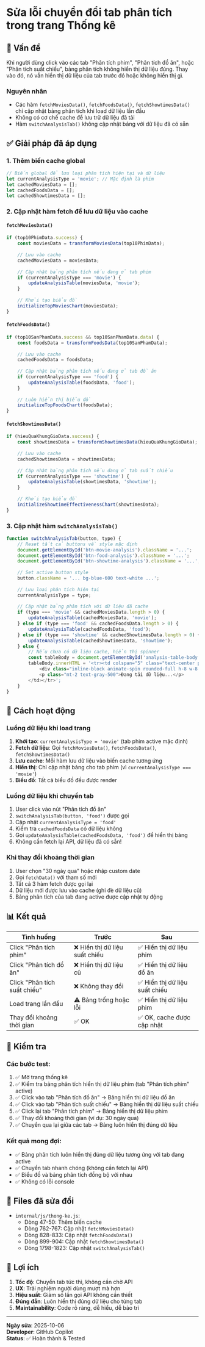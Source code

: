 # Sửa lỗi chuyển đổi tab phân tích trong trang Thống kê

## 🐛 Vấn đề
Khi người dùng click vào các tab "Phân tích phim", "Phân tích đồ ăn", hoặc "Phân tích suất chiếu", bảng phân tích không hiển thị dữ liệu đúng. Thay vào đó, nó vẫn hiển thị dữ liệu của tab trước đó hoặc không hiển thị gì.

### Nguyên nhân
- Các hàm `fetchMoviesData()`, `fetchFoodsData()`, `fetchShowtimesData()` chỉ cập nhật bảng phân tích khi load dữ liệu lần đầu
- Không có cơ chế cache để lưu trữ dữ liệu đã tải
- Hàm `switchAnalysisTab()` không cập nhật bảng với dữ liệu đã có sẵn

## ✅ Giải pháp đã áp dụng

### 1. Thêm biến cache global
```javascript
// Biến global để lưu loại phân tích hiện tại và dữ liệu
let currentAnalysisType = 'movie'; // Mặc định là phim
let cachedMoviesData = [];
let cachedFoodsData = [];
let cachedShowtimesData = [];
```

### 2. Cập nhật hàm fetch để lưu dữ liệu vào cache

#### `fetchMoviesData()`
```javascript
if (top10PhimData.success) {
    const moviesData = transformMoviesData(top10PhimData);
    
    // Lưu vào cache
    cachedMoviesData = moviesData;
    
    // Cập nhật bảng phân tích nếu đang ở tab phim
    if (currentAnalysisType === 'movie') {
        updateAnalysisTable(moviesData, 'movie');
    }
    
    // Khởi tạo biểu đồ
    initializeTopMoviesChart(moviesData);
}
```

#### `fetchFoodsData()`
```javascript
if (top10SanPhamData.success && top10SanPhamData.data) {
    const foodsData = transformFoodsData(top10SanPhamData);
    
    // Lưu vào cache
    cachedFoodsData = foodsData;
    
    // Cập nhật bảng phân tích nếu đang ở tab đồ ăn
    if (currentAnalysisType === 'food') {
        updateAnalysisTable(foodsData, 'food');
    }
    
    // Luôn hiển thị biểu đồ
    initializeTopFoodsChart(foodsData);
}
```

#### `fetchShowtimesData()`
```javascript
if (hieuQuaKhungGioData.success) {
    const showtimesData = transformShowtimesData(hieuQuaKhungGioData);
    
    // Lưu vào cache
    cachedShowtimesData = showtimesData;
    
    // Cập nhật bảng phân tích nếu đang ở tab suất chiếu
    if (currentAnalysisType === 'showtime') {
        updateAnalysisTable(showtimesData, 'showtime');
    }
    
    // Khởi tạo biểu đồ
    initializeShowtimeEffectivenessChart(showtimesData);
}
```

### 3. Cập nhật hàm `switchAnalysisTab()`
```javascript
function switchAnalysisTab(button, type) {
    // Reset tất cả buttons về style mặc định
    document.getElementById('btn-movie-analysis').className = '...';
    document.getElementById('btn-food-analysis').className = '...';
    document.getElementById('btn-showtime-analysis').className = '...';
    
    // Set active button style
    button.className = '... bg-blue-600 text-white ...';
    
    // Lưu loại phân tích hiện tại
    currentAnalysisType = type;
    
    // Cập nhật bảng phân tích với dữ liệu đã cache
    if (type === 'movie' && cachedMoviesData.length > 0) {
        updateAnalysisTable(cachedMoviesData, 'movie');
    } else if (type === 'food' && cachedFoodsData.length > 0) {
        updateAnalysisTable(cachedFoodsData, 'food');
    } else if (type === 'showtime' && cachedShowtimesData.length > 0) {
        updateAnalysisTable(cachedShowtimesData, 'showtime');
    } else {
        // Nếu chưa có dữ liệu cache, hiển thị spinner
        const tableBody = document.getElementById('analysis-table-body');
        tableBody.innerHTML = '<tr><td colspan="5" class="text-center py-8">
            <div class="inline-block animate-spin rounded-full h-8 w-8 border-b-2 border-blue-600"></div>
            <p class="mt-2 text-gray-500">Đang tải dữ liệu...</p>
        </td></tr>';
    }
}
```

## 🎯 Cách hoạt động

### Luồng dữ liệu khi load trang
1. **Khởi tạo**: `currentAnalysisType = 'movie'` (tab phim active mặc định)
2. **Fetch dữ liệu**: Gọi `fetchMoviesData()`, `fetchFoodsData()`, `fetchShowtimesData()`
3. **Lưu cache**: Mỗi hàm lưu dữ liệu vào biến cache tương ứng
4. **Hiển thị**: Chỉ cập nhật bảng cho tab phim (vì `currentAnalysisType === 'movie'`)
5. **Biểu đồ**: Tất cả biểu đồ đều được render

### Luồng dữ liệu khi chuyển tab
1. User click vào nút "Phân tích đồ ăn"
2. `switchAnalysisTab(button, 'food')` được gọi
3. Cập nhật `currentAnalysisType = 'food'`
4. Kiểm tra `cachedFoodsData` có dữ liệu không
5. Gọi `updateAnalysisTable(cachedFoodsData, 'food')` để hiển thị bảng
6. Không cần fetch lại API, dữ liệu đã có sẵn!

### Khi thay đổi khoảng thời gian
1. User chọn "30 ngày qua" hoặc nhập custom date
2. Gọi `fetchData()` với tham số mới
3. Tất cả 3 hàm fetch được gọi lại
4. Dữ liệu mới được lưu vào cache (ghi đè dữ liệu cũ)
5. Bảng phân tích của tab đang active được cập nhật tự động

## 📊 Kết quả

| Tình huống | Trước | Sau |
|------------|-------|-----|
| Click "Phân tích phim" | ❌ Hiển thị dữ liệu suất chiếu | ✅ Hiển thị dữ liệu phim |
| Click "Phân tích đồ ăn" | ❌ Hiển thị dữ liệu cũ | ✅ Hiển thị dữ liệu đồ ăn |
| Click "Phân tích suất chiếu" | ❌ Không thay đổi | ✅ Hiển thị dữ liệu suất chiếu |
| Load trang lần đầu | ⚠️ Bảng trống hoặc lỗi | ✅ Hiển thị dữ liệu phim |
| Thay đổi khoảng thời gian | ✅ OK | ✅ OK, cache được cập nhật |

## 🧪 Kiểm tra

### Các bước test:
1. ✅ Mở trang thống kê
2. ✅ Kiểm tra bảng phân tích hiển thị dữ liệu phim (tab "Phân tích phim" active)
3. ✅ Click vào tab "Phân tích đồ ăn" → Bảng hiển thị dữ liệu đồ ăn
4. ✅ Click vào tab "Phân tích suất chiếu" → Bảng hiển thị dữ liệu suất chiếu
5. ✅ Click lại tab "Phân tích phim" → Bảng hiển thị dữ liệu phim
6. ✅ Thay đổi khoảng thời gian (ví dụ: 30 ngày qua)
7. ✅ Chuyển qua lại giữa các tab → Bảng luôn hiển thị đúng dữ liệu

### Kết quả mong đợi:
- ✅ Bảng phân tích luôn hiển thị đúng dữ liệu tương ứng với tab đang active
- ✅ Chuyển tab nhanh chóng (không cần fetch lại API)
- ✅ Biểu đồ và bảng phân tích đồng bộ với nhau
- ✅ Không có lỗi console

## 📁 Files đã sửa đổi
- `internal/js/thong-ke.js`:
  - Dòng 47-50: Thêm biến cache
  - Dòng 762-767: Cập nhật `fetchMoviesData()`
  - Dòng 828-833: Cập nhật `fetchFoodsData()`
  - Dòng 899-904: Cập nhật `fetchShowtimesData()`
  - Dòng 1798-1823: Cập nhật `switchAnalysisTab()`

## 🎉 Lợi ích
1. **Tốc độ**: Chuyển tab tức thì, không cần chờ API
2. **UX**: Trải nghiệm người dùng mượt mà hơn
3. **Hiệu suất**: Giảm số lần gọi API không cần thiết
4. **Đúng đắn**: Luôn hiển thị đúng dữ liệu cho từng tab
5. **Maintainability**: Code rõ ràng, dễ hiểu, dễ bảo trì

---

**Ngày sửa**: 2025-10-06  
**Developer**: GitHub Copilot  
**Status**: ✅ Hoàn thành & Tested
